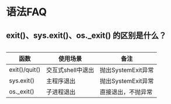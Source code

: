 # 语法FAQ

## exit()、sys.exit()、os._exit() 的区别是什么？

######  

|函数       |使用场景       |备注           |
|-----------|---------------|---------------|
|exit()/quit()|交互式shell中退出|抛出SystemExit异常|
|sys.exit() |主程序退出     |抛出SystemExit异常|
|os._exit() |子进程退出     |直接退出，不抛异常|






